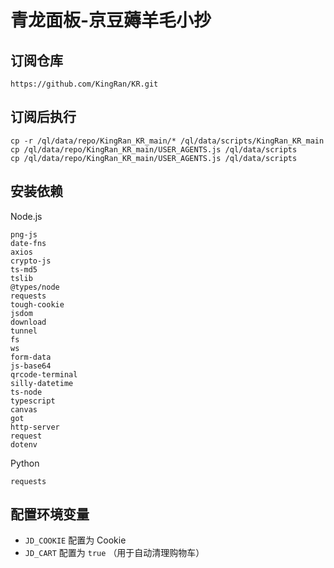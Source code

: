 # 青龙面板-京豆薅羊毛小抄

## 订阅仓库
`https://github.com/KingRan/KR.git`

## 订阅后执行
```
cp -r /ql/data/repo/KingRan_KR_main/* /ql/data/scripts/KingRan_KR_main
cp /ql/data/repo/KingRan_KR_main/USER_AGENTS.js /ql/data/scripts
cp /ql/data/repo/KingRan_KR_main/USER_AGENTS.js /ql/data/scripts
```

## 安装依赖
Node.js
```
png-js
date-fns
axios
crypto-js
ts-md5
tslib
@types/node
requests
tough-cookie
jsdom
download
tunnel
fs
ws
form-data
js-base64
qrcode-terminal
silly-datetime
ts-node
typescript
canvas
got
http-server
request
dotenv
```
Python
```
requests
```

## 配置环境变量
- `JD_COOKIE` 配置为 Cookie
- `JD_CART` 配置为 `true` （用于自动清理购物车）